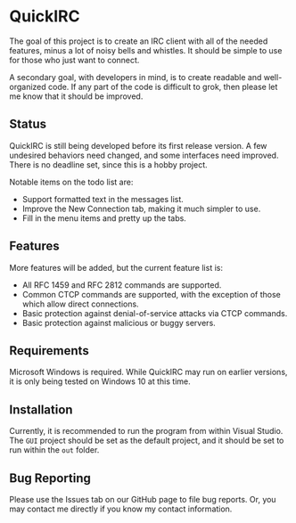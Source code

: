 # QuickIRC

The goal of this project is to create an IRC client with all of the needed features, minus a lot of noisy bells and whistles. It should be simple to use for those who just want to connect.

A secondary goal, with developers in mind, is to create readable and well-organized code. If any part of the code is difficult to grok, then please let me know that it should be improved.

## Status

QuickIRC is still being developed before its first release version. A few undesired behaviors need changed, and some interfaces need improved. There is no deadline set, since this is a hobby project.

Notable items on the todo list are:
 * Support formatted text in the messages list.
 * Improve the New Connection tab, making it much simpler to use.
 * Fill in the menu items and pretty up the tabs.
 
## Features

More features will be added, but the current feature list is:
 * All RFC 1459 and RFC 2812 commands are supported.
 * Common CTCP commands are supported, with the exception of those which allow direct connections.
 * Basic protection against denial-of-service attacks via CTCP commands.
 * Basic protection against malicious or buggy servers.
 
 
## Requirements

Microsoft Windows is required. While QuickIRC may run on earlier versions, it is only being tested on Windows 10 at this time.

## Installation

Currently, it is recommended to run the program from within Visual Studio. The `GUI` project should be set as the default project, and it should be set to run within the `out` folder.

## Bug Reporting

Please use the Issues tab on our GitHub page to file bug reports. Or, you may contact me directly if you know my contact information.
